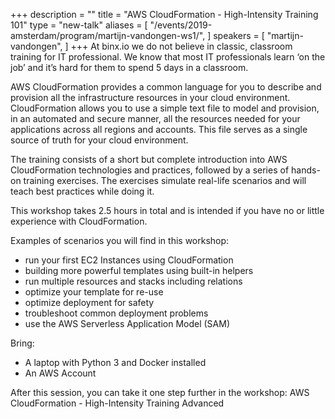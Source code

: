 +++
description = ""
title = "AWS CloudFormation - High-Intensity Training 101"
type = "new-talk"
aliases = [
        "/events/2019-amsterdam/program/martijn-vandongen-ws1/",
]
speakers = [
        "martijn-vandongen",
]
+++
At binx.io we do not believe in classic, classroom training for IT professional. We know that most IT professionals learn ‘on the job’ and it’s hard for them to spend 5 days in a classroom.

AWS CloudFormation provides a common language for you to describe and provision all the infrastructure resources in your cloud environment. CloudFormation allows you to use a simple text file to model and provision, in an automated and secure manner, all the resources needed for your applications across all regions and accounts. This file serves as a single source of truth for your cloud environment.

The training consists of a short but complete introduction into AWS CloudFormation technologies and practices, followed by a series of hands-on training exercises. The exercises simulate real-life scenarios and will teach best practices while doing it.

This workshop takes 2.5 hours in total and is intended if you have no or little experience with CloudFormation.

Examples of scenarios you will find in this workshop:
- run your first EC2 Instances using CloudFormation
- building more powerful templates using built-in helpers
- run multiple resources and stacks including relations
- optimize your template for re-use
- optimize deployment for safety
- troubleshoot common deployment problems
- use the AWS Serverless Application Model (SAM)

Bring:
- A laptop with Python 3 and Docker installed
- An AWS Account

After this session, you can take it one step further in the workshop: AWS CloudFormation - High-Intensity Training Advanced